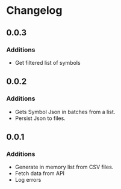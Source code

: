 # Changelog

## 0.0.3

### Additions

- Get filtered list of symbols

## 0.0.2

### Additions

- Gets Symbol Json in batches from a list.
- Persist Json to files.

## 0.0.1

### Additions

- Generate in memory list from CSV files.
- Fetch data from API
- Log errors
